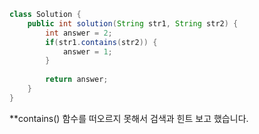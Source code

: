 ```java
class Solution {
    public int solution(String str1, String str2) {
        int answer = 2;
        if(str1.contains(str2)) {
            answer = 1;
        }
        
        return answer;
    }
}
```
**contains() 함수를 떠오르지 못해서 검색과 힌트 보고 했습니다.
